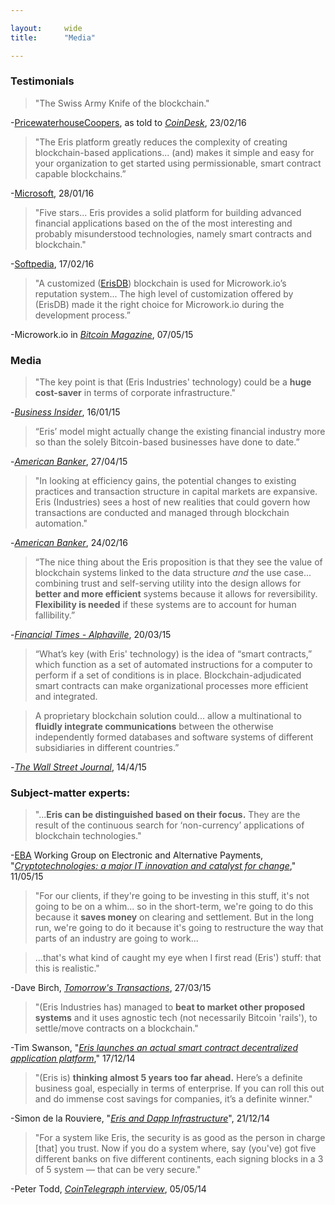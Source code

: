 ```yaml
---

layout:     wide
title:      "Media"

---
```


### **Testimonials**

>  "The Swiss Army Knife of the blockchain."

-[PricewaterhouseCoopers](https://blog.erisindustries.com/products/2016/01/28/pwc/), as told to [*CoinDesk*](http://www.coindesk.com/pwc-fintech-director-disruptive-blockchain-could-create-winners-and-losers/), 23/02/16

> "The Eris platform greatly reduces the complexity of creating blockchain-based applications... (and) makes it simple and easy for your organization to get started using permissionable, smart contract capable blockchains.”

-[Microsoft](https://azure.microsoft.com/en-in/blog/azure-blockchain-as-a-service-update-4/), 28/01/16

> "Five stars... Eris provides a solid platform for building advanced financial applications based on the of the most interesting and probably misunderstood technologies, namely smart contracts and blockchain."

-[Softpedia](http://www.softpedia.com/get/Programming/Other-Programming-Files/Eris.shtml), 17/02/16 

>  "A customized ([ErisDB](/components/erisdb/)) blockchain is used for Microwork.io’s reputation system... The high level of customization offered by (ErisDB) made it the right choice for Microwork.io during the development process.”

-Microwork.io in [*Bitcoin Magazine*](https://bitcoinmagazine.com/20313/microwork-io-uses-smart-contracts-coordinate-small-tasks-worldwide/), 07/05/15

### **Media**

>  "The key point is that (Eris Industries' technology) could be a **huge cost-saver** in terms of corporate infrastructure."

-[*Business Insider*](http://www.businessinsider.com.au/europe-15-most-innovative-finance-startups-2015-1#14-eris-industries-all-about-data-2), 16/01/15

>  “Eris’ model might actually change the existing financial industry more so than the solely Bitcoin-based businesses have done to date.”

-[*American Banker*](http://www.americanbanker.com/news/bank-technology/practical-ways-to-use-blockchain-technology-could-win-over-banks-1074001-1.html), 27/04/15

> "In looking at efficiency gains, the potential changes to existing practices and transaction structure in capital markets are expansive. Eris (Industries) sees a host of new realities that could govern how transactions are conducted and managed through blockchain automation."

-[*American Banker*](http://www.americanbanker.com/news/bank-technology/can-blockchain-tech-really-unclog-the-capital-markets-1079545-1.html?zkPrintable=1&nopagination=1), 24/02/16

>  “The nice thing about the Eris proposition is that they see the value of blockchain systems linked to the data structure *and* the use case... combining trust and self-serving utility into the design allows for **better and more efficient** systems because it allows for reversibility. **Flexibility is needed** if these systems are to account for human fallibility.”

-[*Financial Times - Alphaville*](http://ftalphaville.ft.com/2015/03/20/2122415/blockchains-as-a-public-and-private-resource/?Authorised=false5hrwiey), 20/03/15

>  “What’s key (with Eris' technology) is the idea of “smart contracts,” which function as a set of automated instructions for a computer to perform if a set of conditions is in place. Blockchain-adjudicated smart contracts can make organizational processes more efficient and integrated.

> A proprietary blockchain solution could... allow a multinational to **fluidly integrate communications** between the otherwise independently formed databases and software systems of different subsidiaries in different countries.”

-[*The Wall Street Journal*](http://blogs.wsj.com/moneybeat/2015/04/14/bitbeat-blockchains-without-coins-stir-tensions-in-bitcoin-community/), 14/4/15

### **Subject-matter experts:**

>  "...**Eris can be distinguished based on their focus.** They are the result of the continuous search for ‘non-currency’ applications of blockchain technologies."

-[EBA](https://www.abe-eba.eu/about-eba/eba-at-a-glance/) Working Group on Electronic and Alternative Payments, "[*Cryptotechnologies: a major IT innovation and catalyst for change*](https://www.abe-eba.eu/downloads/knowledge-and-research/EBA_20150511_EBA_Cryptotechnologies_a_major_IT_innovation_v1_0.pdf)," 11/05/15

> "For our clients, if they're going to be investing in this stuff, it's not going to be on a whim... so in the short-term, we're going to do this because it **saves money** on clearing and settlement. But in the long run, we're going to do it because it's going to restructure the way that parts of an industry are going to work...

> ...that's what kind of caught my eye when I first read (Eris') stuff: that this is realistic."

-Dave Birch, [*Tomorrow's Transactions*](http://www.chyp.com/podcasts/preston-byrne-eris-industries-27032015/), 27/03/15

>  "(Eris Industries has) managed to **beat to market other proposed systems** and it uses agnostic tech (not necessarily Bitcoin 'rails'), to settle/move contracts on a blockchain."

-Tim Swanson, "[*Eris launches an actual smart contract decentralized application platform*](http://www.ofnumbers.com/2014/12/17/eris-launches-an-actual-smart-contract-decentralized-application-platform/)," 17/12/14

>  "(Eris is) **thinking almost 5 years too far ahead.** Here’s a definite business goal, especially in terms of enterprise. If you can roll this out and do immense cost savings for companies, it’s a definite winner."

-Simon de la Rouviere, "[*Eris and Dapp Infrastructure*](http://simondlr.com/post/105806054868/eris-dapp-infrastructure)", 21/12/14

>  "For a system like Eris, the security is as good as the person in charge [that] you trust. Now if you do a system where, say (you've) got five different banks on five different continents, each signing blocks in a 3 of 5 system — that can be very secure."

-Peter Todd, [*CoinTelegraph interview*](http://cointelegraph.com/news/114156/peter-todd-on-bitgos-patenting-of-multisig-mits-funding-of-core-development-and-innovation), 05/05/14
